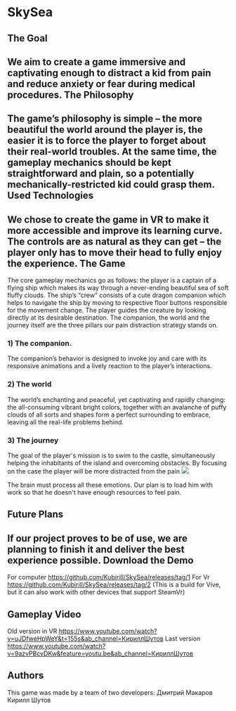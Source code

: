 # SkySea

The Goal
-
 We aim to create a game immersive and captivating enough
to distract a kid from pain and reduce anxiety or fear during medical procedures.
The Philosophy
-
The game’s philosophy is simple – the more beautiful the world around the player is, the easier
it is to force the player to forget about their real-world troubles. At the same time, the gameplay
mechanics should be kept straightforward and plain, so a potentially mechanically-restricted kid could
grasp them.
Used Technologies
-
We chose to create the game in VR to make it more accessible and improve its learning curve.
The controls are as natural as they can get – the player only has to move their head to fully enjoy the
experience.
The Game
-
The core gameplay mechanics go as follows: the player is a captain of a flying ship which makes
its way through a never-ending beautiful sea of soft fluffy clouds. The ship’s “crew” consists of a cute
dragon  companion which helps to navigate the ship by moving to respective floor buttons responsible for
the movement change. The player guides the creature by looking directly at its desirable destination.
The companion, the world and the journey itself are the three pillars our pain distraction strategy
stands on.

### 1) The companion.

The companion’s behavior is designed to invoke joy and care with its responsive animations and
a lively reaction to the player’s interactions.

### 2) The world

The world’s enchanting and peaceful, yet captivating and rapidly changing: the all-consuming
vibrant bright colors, together with an avalanche of puffy clouds of all sorts and shapes form a perfect
surrounding to embrace, leaving all the real-life problems behind.

### 3) The journey 

The goal of the player's mission is to swim to the castle, simultaneously helping the inhabitants of the island and overcoming obstacles. By focusing on the case the player will be more distracted from the pain
![](https://sun9-29.userapi.com/impg/fU7UeBluCPXwMV6sXeJ2BtVxlCfzvZtqRaF0ew/HtIBySAy5T4.jpg?size=862x489&quality=96&proxy=1&sign=a7318758bbb4588c82154548e9d6aac1)

The brain must process all these emotions. Our plan is to load him with work so that he doesn't have enough resources to feel pain.

Future Plans
-
If our project proves to be of use, we are planning to finish it and deliver the best experience
possible.
Download the  Demo
-
For computer https://github.com/Kubirill/SkySea/releases/tag/1
For Vr https://github.com/Kubirill/SkySea/releases/tag/2
(This is a build for Vive, but it can also work with other devices that support SteamVr)

Gameplay Video
-
Old version in VR https://www.youtube.com/watch?v=uJDfweHpWeY&t=155s&ab_channel=КириллШутов
Last version https://www.youtube.com/watch?v=9azvPBcvDKw&feature=youtu.be&ab_channel=КириллШутов

Authors
-
This game was made by a team of two developers:
Дмитрий Макаров 
Кирилл Шутов

